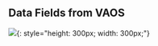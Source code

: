 
## Data Fields from VAOS


![](https://user-images.githubusercontent.com/11604461/89568936-068a3600-d7f2-11ea-9a6f-8643c3d3ea58.png){: style="height: 300px; width: 300px;"}

